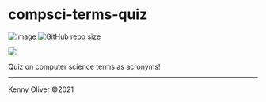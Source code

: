 # compsci-terms-quiz

![image](https://www.codefactor.io/repository/github/KennyOliver/compsci-terms-quiz/badge?style=for-the-badge)
![GitHub repo size](https://img.shields.io/github/repo-size/KennyOliver/compsci-terms-quiz?style=for-the-badge)

[![](https://repl.it/badge/github/KennyOliver/compsci-terms-quiz)](https://repl.it/@KennyOliver/compsci-terms-quiz)

Quiz on computer science terms as acronyms!

---
Kenny Oliver ©2021
